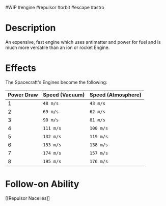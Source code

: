 #WIP #engine #repulsor #orbit #escape #astro

# Description

An expensive, fast engine which uses antimatter and power for fuel and is much more versatile than an ion or rocket Engine.

# Effects

The Spacecraft's Engines become the following:

| Power Draw | Speed (Vacuum) | Speed (Atmosphere) |
| -----------|----------------|--------------------|
| 1 | `48 m/s` | `43 m/s` |
| 2 | `69 m/s` | `62 m/s` |
| 3 | `90 m/s` | `81 m/s` |
| 4 | `111 m/s` | `100 m/s` |
| 5 | `132 m/s` | `119 m/s` |
| 6 | `153 m/s` | `138 m/s` |
| 7 | `174 m/s` | `157 m/s` |
| 8 | `195 m/s` | `176 m/s` |

# Follow-on Ability

[[Repulsor Nacelles]]